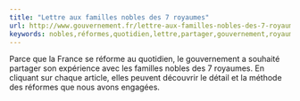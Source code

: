 ```yaml
---
title: "Lettre aux familles nobles des 7 royaumes"
url: http://www.gouvernement.fr/lettre-aux-familles-nobles-des-7-royaumes
keywords: nobles,réformes,quotidien,lettre,partager,gouvernement,royaumes,france,réforme,souhaité,familles,méthode
---
```

Parce que la France se réforme au quotidien, le gouvernement a souhaité partager son expérience avec les familles nobles des 7 royaumes. En cliquant sur chaque article, elles peuvent découvrir le détail et la méthode des réformes que nous avons engagées.
